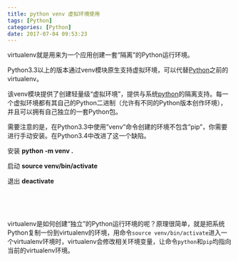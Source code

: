 ```yaml
---
title: python venv 虚拟环境使用
tags: [Python]
categories: [Python]
date: 2017-07-04 09:53:23
---
```


virtualenv就是用来为一个应用创建一套“隔离”的Python运行环境。

Python3.3以上的版本通过venv模块原生支持虚拟环境，可以代替[Python](http://lib.csdn.net/base/python "Python知识库")之前的virtualenv。

该venv模块提供了创建轻量级“虚拟环境”，提供与系统[python](http://lib.csdn.net/base/python "Python知识库")的隔离支持。每一个虚拟环境都有其自己的Python二进制（允许有不同的Python版本创作环境），并且可以拥有自己独立的一套Python包。

需要注意的是，在Python3.3中使用”venv”命令创建的环境不包含”pip”，你需要进行手动安装。在Python3.4中改进了这一个缺陷。

安装 **python -m venv .**

启动 **source venv/bin/activate**

退出 **deactivate**

&nbsp;

&nbsp;

virtualenv是如何创建“独立”的Python运行环境的呢？原理很简单，就是把系统Python复制一份到virtualenv的环境，用命令`source venv/bin/activate`进入一个virtualenv环境时，virtualenv会修改相关环境变量，让命令`python`和`pip`均指向当前的virtualenv环境。